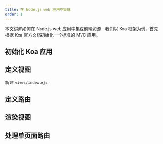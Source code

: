 ```yaml
---
title: 在 Node.js web 应用中集成
order: 1
---
```


本文讲解如何在 Node.js web 应用中集成前端资源，我们以 Koa 框架为例，首先根据 Koa 官方文档初始化一个标准的 MVC 应用。

## 初始化 Koa 应用

## 定义视图

新建 `views/index.ejs`

## 定义路由

## 渲染视图

## 处理单页面路由
